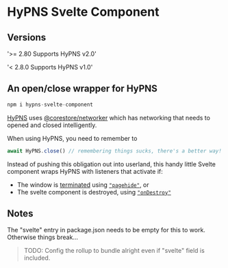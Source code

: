 # HyPNS Svelte Component

## Versions

 '>= 2.80 Supports HyPNS v2.0'

'< 2.8.0 Supports HyPNS v1.0'

## An open/close wrapper for HyPNS

```js
npm i hypns-svelte-component
```

[HyPNS](https://github.com/DougAnderson444/HyPNS) uses [@corestore/networker](https://www.npmjs.com/package/@corestore/networker) which has networking that needs to opened and closed intelligently.

When using HyPNS, you need to remember to
```js
await HyPNS.close() // remembering things sucks, there's a better way! Let's use the computer
```

Instead of pushing this obligation out into userland, this handy little Svelte component wraps HyPNS with listeners that activate if:

 - The window is [terminated](https://developers.google.com/web/updates/2018/07/page-lifecycle-api#state-terminated) using [`"pagehide"`](https://developers.google.com/web/updates/2018/07/page-lifecycle-api#the-unload-event), or
 - The svelte component is destroyed, using [`"onDestroy"`](https://svelte.dev/docs#onDestroy) 

## Notes

The "svelte" entry in package.json needs to be empty for this to work. Otherwise things break...
> TODO: Config the rollup to bundle alright even if "svelte" field is included.

